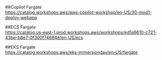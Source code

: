 ##Copilot Fargate </br>
https://catalog.workshops.aws/aws-copilot-workshop/en-US/30-mod1-deploy-webapp

##ECS Fargate </br>
https://catalog.us-east-1.prod.workshops.aws/workshops/ed1a8610-c721-43be-b8e7-0f300f74684e/en-US/ecs

##EKS Fargate </br>
https://catalog.workshops.aws/eks-immersionday/en-US/fargate

